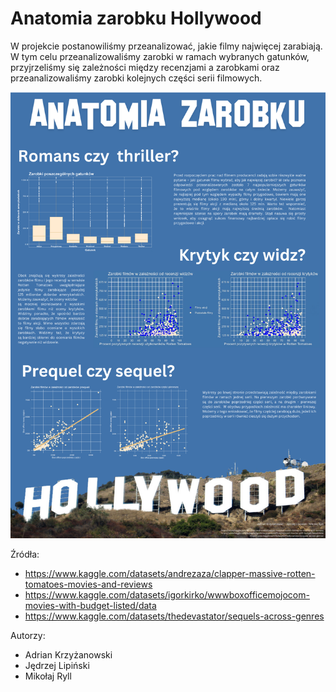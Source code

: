 # Anatomia zarobku Hollywood

W projekcie postanowiliśmy przeanalizować, jakie filmy najwięcej zarabiają. W tym celu przeanalizowaliśmy zarobki w ramach wybranych gatunków, przyjrzeliśmy się zależności między recenzjami a zarobkami oraz przeanalizowaliśmy zarobki kolejnych części serii filmowych.

![Krzyżanowski Lipiński Ryll](Krzyzanowski_Lipinski_Ryll.png)

Źródła:
- https://www.kaggle.com/datasets/andrezaza/clapper-massive-rotten-tomatoes-movies-and-reviews
- https://www.kaggle.com/datasets/igorkirko/wwwboxofficemojocom-movies-with-budget-listed/data
- https://www.kaggle.com/datasets/thedevastator/sequels-across-genres

Autorzy:
- Adrian Krzyżanowski
- Jędrzej Lipiński
- Mikołaj Ryll